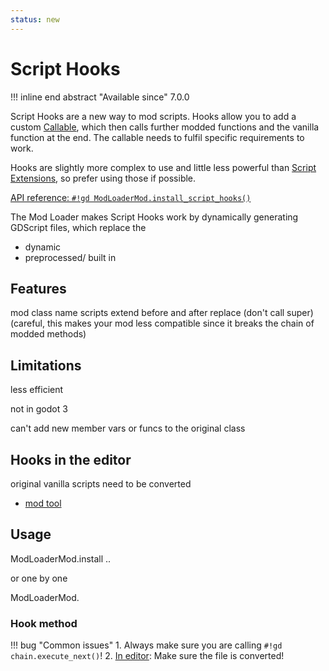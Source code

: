 ```yaml
---
status: new
---
```


# Script Hooks

!!! inline end abstract "Available since" 
    7.0.0

Script Hooks are a new way to mod scripts. Hooks allow you to add a custom [Callable](https://docs.godotengine.org/en/stable/classes/class_callable.html),
which then calls further modded functions and the vanilla function at the end. The callable needs to fulfil specific 
requirements to work.

Hooks are slightly more complex to use and little less powerful than [Script Extensions](script_extensions.md), 
so prefer using those if possible.

[API reference: `#!gd ModLoaderMod.install_script_hooks()`](../../api/mod_loader_mod.md#method-install_script_hooks)

The Mod Loader makes Script Hooks work by dynamically generating GDScript files, which replace the  

- dynamic
- preprocessed/ built in

## Features

mod class name scripts
extend before and after 
replace (don't call super) (careful, this makes your mod less compatible since it breaks the chain of modded methods)


## Limitations

less efficient

not in godot 3

can't add new member vars or funcs to the original class

## Hooks in the editor

original vanilla scripts need to be converted
- [mod tool](tools/mod_tool.md)

## Usage

ModLoaderMod.install ..

or one by one

ModLoaderMod.

### Hook method

!!! bug "Common issues"
    1. Always make sure you are calling `#!gd chain.execute_next()`!
    2. [In editor](#hooks-in-the-editor): Make sure the file is converted!

